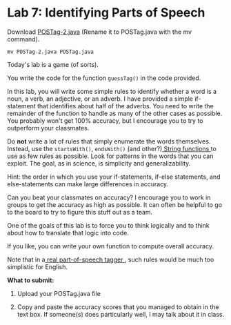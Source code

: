 # Lab 7: Identifying Parts of Speech

Download [POSTag-2.java](code/POSTag-2.java)  (Rename it to POSTag.java with the mv command).

`mv POSTag-2.java POSTag.java`

Today's lab is a game (of sorts).

You write the code for the function `guessTag()` in the code provided.

In this lab, you will write some simple rules to identify whether a  word is a noun, a verb, an adjective, or an adverb.  I have provided a  simple if-statement that identifies about half of the adverbs.  You need to write the remainder of the function to handle as many of the other  cases as possible. You probably won't get 100% accuracy, but I encourage you to try to outperform your classmates.

Do **not** write a lot of rules that simply enumerate the words themselves. Instead, use the `startsWith()`, `endsWith()` (and other?)[ String functions ](https://docs.oracle.com/javase/7/docs/api/java/lang/String.html) to use as few rules as possible.  Look for patterns in the words that you can exploit.  The goal, as in science, is simplicity and generalizability. 

Hint: the order in which you use your if-statements, if-else  statements, and else-statements can make large differences in accuracy. 

Can you beat your classmates on accuracy? I encourage you to work in groups to get the accuracy as high as possible. It can often be  helpful to go to the board to try to figure this stuff out as a team.

One of the goals of this lab is to force you to think logically and to think about how to translate that logic into code.

If you like, you can write your own function to compute overall accuracy.

Note that in a[ real part-of-speech tagger ](http://corenlp.run/), such rules would be much too simplistic for English.

**What to submit:**

1. Upload your POSTag.java file

2. Copy and paste the accuracy scores that you managed to obtain in  the text box. If someone(s) does particularly well, I may talk about it in class.